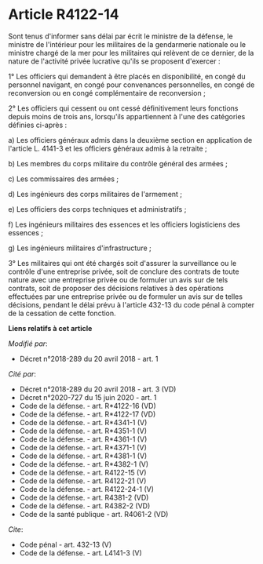 # Article R4122-14

Sont tenus d'informer sans délai par écrit le ministre de la défense, le ministre de l'intérieur pour les militaires de la
gendarmerie nationale ou le ministre chargé de la mer pour les militaires qui relèvent de ce dernier, de la nature de
l'activité privée lucrative qu'ils se proposent d'exercer : 

1° Les officiers qui demandent à être placés en disponibilité, en congé du personnel navigant, en congé pour convenances
personnelles, en congé de reconversion ou en congé complémentaire de reconversion ; 

2° Les officiers qui cessent ou ont cessé définitivement leurs fonctions depuis moins de trois ans, lorsqu'ils appartiennent
à l'une des catégories définies ci-après : 

a) Les officiers généraux admis dans la deuxième section en application de l'article L. 4141-3 et les officiers généraux
admis à la retraite ; 

b) Les membres du corps militaire du contrôle général des armées ; 

c) Les commissaires des armées ; 

d) Les ingénieurs des corps militaires de l'armement ; 

e) Les officiers des corps techniques et administratifs ; 

f) Les ingénieurs militaires des essences et les officiers logisticiens des essences ; 

g) Les ingénieurs militaires d'infrastructure ; 

3° Les militaires qui ont été chargés soit d'assurer la surveillance ou le contrôle d'une entreprise privée, soit de conclure
des contrats de toute nature avec une entreprise privée ou de formuler un avis sur de tels contrats, soit de proposer des
décisions relatives à des opérations effectuées par une entreprise privée ou de formuler un avis sur de telles décisions,
pendant le délai prévu à l'article 432-13 du code pénal à compter de la cessation de cette fonction.

**Liens relatifs à cet article**

_Modifié par_:

  - Décret n°2018-289 du 20 avril 2018 - art. 1

_Cité par_:

  - Décret n°2018-289 du 20 avril 2018 - art. 3 (VD)
  - Décret n°2020-727 du 15 juin 2020 - art. 1
  - Code de la défense. - art. R*4122-16 (VD)
  - Code de la défense. - art. R*4122-17 (VD)
  - Code de la défense. - art. R*4341-1 (V)
  - Code de la défense. - art. R*4351-1 (V)
  - Code de la défense. - art. R*4361-1 (V)
  - Code de la défense. - art. R*4371-1 (V)
  - Code de la défense. - art. R*4381-1 (V)
  - Code de la défense. - art. R*4382-1 (V)
  - Code de la défense. - art. R4122-15 (V)
  - Code de la défense. - art. R4122-21 (V)
  - Code de la défense. - art. R4122-24-1 (V)
  - Code de la défense. - art. R4381-2 (VD)
  - Code de la défense. - art. R4382-2 (VD)
  - Code de la santé publique - art. R4061-2 (VD)

_Cite_:

  - Code pénal - art. 432-13 (V)
  - Code de la défense. - art. L4141-3 (V)
